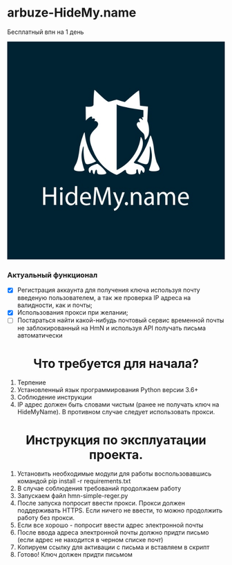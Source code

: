 # arbuze-HideMy.name
Бесплатный впн на 1 день

![](https://github.com/yearmsr/arbuze-HideMy.name/blob/b39ffeb3b0d6d9ed7300fb4d203c20cb99099ba5/logotype/AJu52nXTKMI.jpg?raw=true)

### Актуальный функционал
- [x] Регистрация аккаунта для получения ключа используя почту введеную пользователем, а так же проверка IP адреса на валидности, как и почты;
- [x] Использования прокси при желании;
- [ ] Постараться найти какой-нибудь почтовый сервис временной почты не заблокированный на HmN и используя API получать письма автоматически

# <center> Что требуется для начала? </center>
 1. Терпение 
 2. Установленный язык программирования Python версии 3.6+ 
4. Соблюдение инструкции 
 5. IP адрес должен быть словами чистым (ранее не получать ключ на HideMyName). В противном случае следует использовать прокси.  

# <center> Инструкция по эксплуатации проекта. </center>
1. Установить необходимые модули для работы воспользовавшись командой pip install -r requirements.txt
2. В случае соблюдения требований продолжаем работу
3. Запускаем файл hmn-simple-reger.py 
4. После запуска попросит ввести прокси. Прокси должен поддерживать HTTPS. Если ничего не ввести, то можно продолжить работу без прокси.
5. Если все хорошо - попросит ввести адрес электронной почты
6. После ввода адреса электронной почты должно придти письмо (если адрес не находится в черном списке почт)
7. Копируем ссылку для активации с письма и вставляем в скрипт
8. Готово! Ключ должен придти письмом
